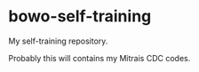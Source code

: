 # bowo-self-training
My self-training repository.

Probably this will contains my Mitrais CDC codes.
